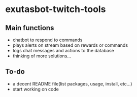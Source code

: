 # exutasbot-twitch-tools

## Main functions
- chatbot to respond to commands
- plays alerts on stream based on rewards or commands
- logs chat messages and actions to the database
- thinking of more solutions...

## To-do
- a decent README file(list packages, usage, install, etc...)
- start working on code
